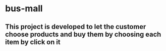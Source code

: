 # bus-mall
## This project is developed to let the customer choose products and buy them by choosing each item by click on it 
